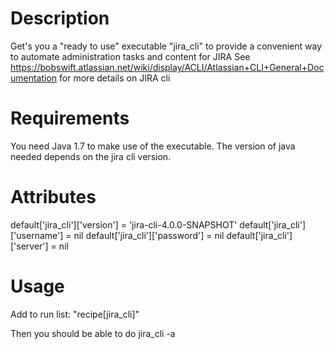 Description
===========

Get's you a "ready to use" executable "jira_cli" to provide a convenient way to automate administration tasks and content for JIRA
See https://bobswift.atlassian.net/wiki/display/ACLI/Atlassian+CLI+General+Documentation for more details on JIRA cli

Requirements
============

You need Java 1.7 to make use of the executable.
The version of java needed depends on the jira cli version.

Attributes
==========

default['jira_cli']['version'] = 'jira-cli-4.0.0-SNAPSHOT'
default['jira_cli']['username'] = nil
default['jira_cli']['password'] = nil
default['jira_cli']['server'] = nil

Usage
=====

Add to run list:
"recipe[jira_cli]"

Then you should be able to do
jira_cli -a <action>
